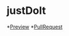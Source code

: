 # justDoIt

*[Preview](https://github.com/Volodsher/justDoIt.git)
*[PullRequest](https://github.com/Volodsher/justDoIt/pull/1/files)
